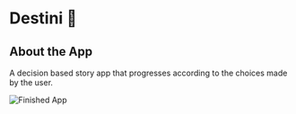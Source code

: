 # Destini 🤔

## About the App

A decision based story app that progresses according to the choices made by the user.

![Finished App](https://github.com/londonappbrewery/Images/blob/master/Destini.gif)
